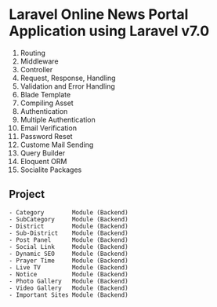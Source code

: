 # Laravel Online News Portal Application using Laravel v7.0
 1. Routing
 2. Middleware
 3. Controller
 4. Request, Response, Handling
 5. Validation and Error Handling
 6. Blade Template
 7. Compiling Asset
 8. Authentication
 9. Multiple Authentication
 10. Email Verification
 11. Password Reset
 12. Custome Mail Sending
 13. Query Builder
 14. Eloquent ORM
 15. Socialite Packages
 ##  Project
 	- Category        Module (Backend)
 	- SubCategory     Module (Backend)
 	- District        Module (Backend)
 	- Sub-District    Module (Backend)
 	- Post Panel      Module (Backend)
 	- Social Link     Module (Backend)
 	- Dynamic SEO     Module (Backend)
 	- Prayer Time     Module (Backend)
 	- Live TV         Module (Backend)
 	- Notice	      Module (Backend)
 	- Photo Gallery   Module (Backend)
 	- Video Gallery   Module (Backend) 
 	- Important Sites Module (Backend)